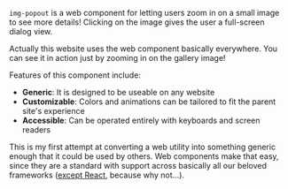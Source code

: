 `img-popout` is a web component for letting users zoom in on a small image to see more details! Clicking on the image gives the user a full-screen dialog view.

Actually this website uses the web component basically everywhere. You can see it in action just by zooming in on the gallery image!

Features of this component include:

* **Generic**: It is designed to be useable on any website
* **Customizable**: Colors and animations can be tailored to fit the parent site's experience
* **Accessible**: Can be operated entirely with keyboards and screen readers

This is my first attempt at converting a web utility into something generic enough that it could be used by others. Web components make that easy, since they are a standard with support across basically all our beloved frameworks ([except React](https://custom-elements-everywhere.com/libraries/react/results/results.html), because why not...).
